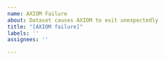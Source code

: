 ```yaml
---
name: AXIOM Failure
about: Dataset causes AXIOM to exit unexpectedly
title: "[AXIOM failure]"
labels: ''
assignees: ''

---
```




